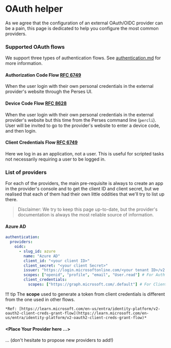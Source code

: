 # OAuth helper

As we agree that the configuration of an external OAuth/OIDC provider can be a pain, this page is dedicated to
help you configure the most common providers.

### Supported OAuth flows

We support three types of authentication flows.
See [authentication.md](../design-docs/authentication.md) for more information.

#### Authorization Code Flow [RFC 6749](https://datatracker.ietf.org/doc/html/rfc6749#section-1.3.1)

When the user login with their own personal credentials in the external provider's website through the Perses UI.

#### Device Code Flow [RFC 8628](https://datatracker.ietf.org/doc/html/rfc8628)

When the user login with their own personal credentials in the external provider's website but this time from the Perses
command line (`percli`). User will be invited to go to the provider's website to enter a device code, and then login.

#### Client Credentials Flow [RFC 6749](https://datatracker.ietf.org/doc/html/rfc6749#section-1.3.4)

Here we log in as an application, not a user. This is useful for scripted tasks not necessarily requiring a user to be logged in.

### List of providers

For each of the providers, the main pre-requisite is always to create an app in the provider's console and to get the
client ID and client secret, but we realised that each of them had their own little oddities that we'll try to list up
there.

> Disclaimer: We try to keep this page up-to-date, but the provider's documentation is always the most reliable source
> of information.

#### Azure AD

```yaml
authentication:
  providers:
    oidc:
      - slug_id: azure
        name: "Azure AD"
        client_id: "<your client ID>"
        client_secret: "<your client Secret>"
        issuer: "https://login.microsoftonline.com/<your tenant ID>/v2.0"
        scopes: ["openid", "profile", "email", "User.read"] # For Auth code / Device code
        client_credentials:
          scopes: ["https://graph.microsoft.com/.default"] # For Client Credentials
```

!!! tip
    The **scope** used to generate a token from client credentials is different from the one used in other flows.

```
*Ref: [https://learn.microsoft.com/en-us/entra/identity-platform/v2-oauth2-client-creds-grant-flow](https://learn.microsoft.com/en-us/entra/identity-platform/v2-oauth2-client-creds-grant-flow)*
```

#### <Place Your Provider here ...\>

... (don't hesitate to propose new providers to add!)
